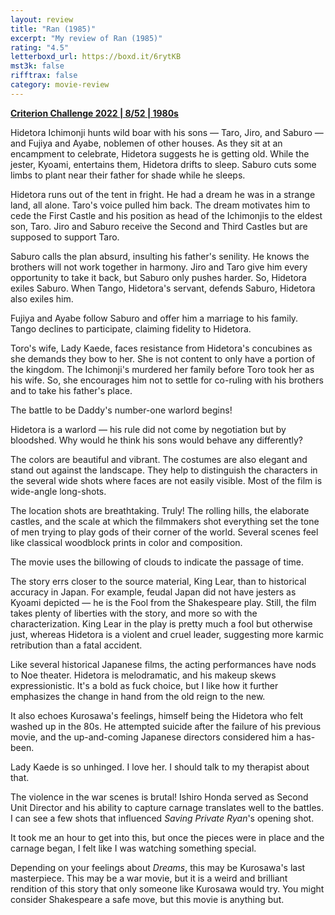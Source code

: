 ```yaml
---
layout: review
title: "Ran (1985)"
excerpt: "My review of Ran (1985)"
rating: "4.5"
letterboxd_url: https://boxd.it/6rytKB
mst3k: false
rifftrax: false
category: movie-review
---
```


<b><a href="https://boxd.it/q4PJa/detail" rel="nofollow">Criterion Challenge 2022 | 8/52 | 1980s</a></b>

Hidetora Ichimonji hunts wild boar with his sons — Taro, Jiro, and Saburo — and Fujiya and Ayabe, noblemen of other houses. As they sit at an encampment to celebrate, Hidetora suggests he is getting old. While the jester, Kyoami, entertains them, Hidetora drifts to sleep. Saburo cuts some limbs to plant near their father for shade while he sleeps.

Hidetora runs out of the tent in fright. He had a dream he was in a strange land, all alone. Taro's voice pulled him back. The dream motivates him to cede the First Castle and his position as head of the Ichimonjis to the eldest son, Taro. Jiro and Saburo receive the Second and Third Castles but are supposed to support Taro.

Saburo calls the plan absurd, insulting his father's senility. He knows the brothers will not work together in harmony. Jiro and Taro give him every opportunity to take it back, but Saburo only pushes harder. So, Hidetora exiles Saburo. When Tango, Hidetora's servant, defends Saburo, Hidetora also exiles him.

Fujiya and Ayabe follow Saburo and offer him a marriage to his family. Tango declines to participate, claiming fidelity to Hidetora.

Toro's wife, Lady Kaede, faces resistance from Hidetora's concubines as she demands they bow to her. She is not content to only have a portion of the kingdom. The Ichimonji's murdered her family before Toro took her as his wife. So, she encourages him not to settle for co-ruling with his brothers and to take his father's place.

The battle to be Daddy's number-one warlord begins!

Hidetora is a warlord — his rule did not come by negotiation but by bloodshed. Why would he think his sons would behave any differently?

The colors are beautiful and vibrant. The costumes are also elegant and stand out against the landscape. They help to distinguish the characters in the several wide shots where faces are not easily visible. Most of the film is wide-angle long-shots.

The location shots are breathtaking. Truly! The rolling hills, the elaborate castles, and the scale at which the filmmakers shot everything set the tone of men trying to play gods of their corner of the world. Several scenes feel like classical woodblock prints in color and composition.

The movie uses the billowing of clouds to indicate the passage of time.

The story errs closer to the source material, King Lear, than to historical accuracy in Japan. For example, feudal Japan did not have jesters as Kyoami depicted — he is the Fool from the Shakespeare play. Still, the film takes plenty of liberties with the story, and more so with the characterization. King Lear in the play is pretty much a fool but otherwise just, whereas Hidetora is a violent and cruel leader, suggesting more karmic retribution than a fatal accident.

Like several historical Japanese films, the acting performances have nods to Noe theater. Hidetora is melodramatic, and his makeup skews expressionistic. It's a bold as fuck choice, but I like how it further emphasizes the change in hand from the old reign to the new.

It also echoes Kurosawa's feelings, himself being the Hidetora who felt washed up in the 80s. He attempted suicide after the failure of his previous movie, and the up-and-coming Japanese directors considered him a has-been.

Lady Kaede is so unhinged. I love her. I should talk to my therapist about that.

The violence in the war scenes is brutal! Ishiro Honda served as Second Unit Director and his ability to capture carnage translates well to the battles. I can see a few shots that influenced <i>Saving Private Ryan</i>'s opening shot.

It took me an hour to get into this, but once the pieces were in place and the carnage began, I felt like I was watching something special.

Depending on your feelings about <i>Dreams</i>, this may be Kurosawa's last masterpiece. This may be a war movie, but it is a weird and brilliant rendition of this story that only someone like Kurosawa would try. You might consider Shakespeare a safe move, but this movie is anything but.
